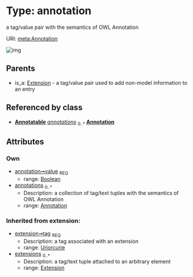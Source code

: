 
# Type: annotation


a tag/value pair with the semantics of OWL Annotation

URI: [meta:Annotation](https://w3id.org/biolink/biolinkml/meta/Annotation)


![img](http://yuml.me/diagram/nofunky;dir:TB/class/[Extension],[Annotation]<annotations%200..*-++[Annotation&#124;value:boolean;tag(i):uriorcurie],[Extension]^-[Annotation],[Annotatable])

## Parents

 *  is_a: [Extension](Extension.md) - a tag/value pair used to add non-model information to an entry

## Referenced by class

 *  **[Annotatable](Annotatable.md)** *[annotations](annotations.md)*  <sub>0..*</sub>  **[Annotation](Annotation.md)**

## Attributes


### Own

 * [annotation➞value](annotation_extension_value.md)  <sub>REQ</sub>
    * range: [Boolean](types/Boolean.md)
 * [annotations](annotations.md)  <sub>0..*</sub>
    * Description: a collection of tag/text tuples with the semantics of OWL Annotation
    * range: [Annotation](Annotation.md)

### Inherited from extension:

 * [extension➞tag](extension_tag.md)  <sub>REQ</sub>
    * Description: a tag associated with an extension
    * range: [Uriorcurie](types/Uriorcurie.md)
 * [extensions](extensions.md)  <sub>0..*</sub>
    * Description: a tag/text tuple attached to an arbitrary element
    * range: [Extension](Extension.md)

